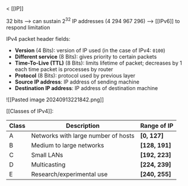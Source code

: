 < [[IP]]

32 bits
--> can sustain $2^{32}$ IP addresses (4 294 967 296)
--> [[IPv6]] to respond limitation

IPv4 packet header fields:

- **Version** (4 Bits): version of IP used (in the case of IPv4: `0100`)
- **Different service** (8 Bits): gives priority to certain packets
- **Time-To-Live (TTL)** (8 Bits): limits lifetime of packet; decreases by 1 each time packet is processes by router
- **Protocol** (8 Bits): protocol used by previous layer
- **Source IP address**: IP address of sending machine
- **Destination IP address**: IP address of destination machine

![[Pasted image 20240913221842.png]]

[[Classes of IPv4]]: 

| Class | Description                         | Range of IP     |
| ----- | ----------------------------------- | --------------- |
| A     | Networks with large number of hosts | **\[0, 127]**   |
| B     | Medium to large networks            | **\[128, 191]** |
| C     | Small LANs                          | **\[192, 223]** |
| D     | Multicasting                        | **\[224, 239]** |
| E     | Research/experimental use           | **\[240, 255]** |
